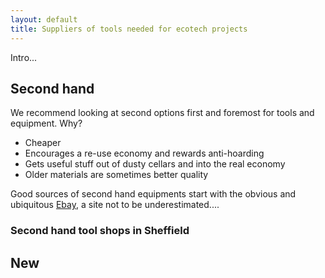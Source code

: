 ```yaml
---
layout: default
title: Suppliers of tools needed for ecotech projects
---
```


Intro...

## Second hand

We recommend looking at second options first and foremost for tools and equipment. Why?

- Cheaper
- Encourages a re-use economy and rewards anti-hoarding
- Gets useful stuff out of dusty cellars and into the real economy
- Older materials are sometimes better quality 

Good sources of second hand equipments start with the obvious and ubiquitous [Ebay](http://www.ebay.co.uk/), 
a site not to be underestimated....

### Second hand tool shops in Sheffield

## New 


